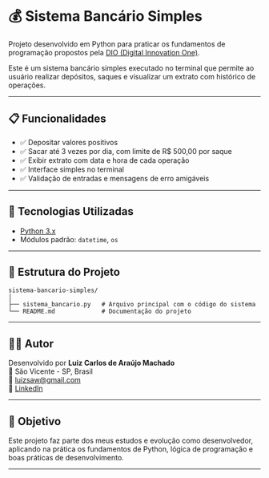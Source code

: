 
# 💰 Sistema Bancário Simples

Projeto desenvolvido em Python para praticar os fundamentos de programação propostos pela [DIO (Digital Innovation One)](https://web.dio.me/).

Este é um sistema bancário simples executado no terminal que permite ao usuário realizar depósitos, saques e visualizar um extrato com histórico de operações.

---

## 📋 Funcionalidades

- ✅ Depositar valores positivos
- ✅ Sacar até 3 vezes por dia, com limite de R$ 500,00 por saque
- ✅ Exibir extrato com data e hora de cada operação
- ✅ Interface simples no terminal
- ✅ Validação de entradas e mensagens de erro amigáveis

---

## 🚀 Tecnologias Utilizadas

- [Python 3.x](https://www.python.org/)
- Módulos padrão: `datetime`, `os`

---

## 📁 Estrutura do Projeto

```
sistema-bancario-simples/
│
├── sistema_bancario.py   # Arquivo principal com o código do sistema
└── README.md             # Documentação do projeto
```

---

## 👨‍💻 Autor

Desenvolvido por **Luiz Carlos de Araújo Machado**  
📍 São Vicente - SP, Brasil  
📧 [luizsaw@gmail.com](mailto:luizsaw@gmail.com)  
🔗 [LinkedIn](https://www.linkedin.com/in/luiz-machado-57366a174)

---

## 🧠 Objetivo

Este projeto faz parte dos meus estudos e evolução como desenvolvedor, aplicando na prática os fundamentos de Python, lógica de programação e boas práticas de desenvolvimento.

---
